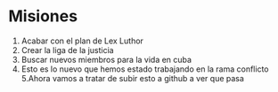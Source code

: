 # Misiones

1. Acabar con el plan de Lex Luthor
2. Crear la liga de la justicia
3. Buscar nuevos miembros para la vida en cuba
4. Esto es lo nuevo que hemos estado trabajando en la rama conflicto
5.Ahora vamos a tratar de subir esto a github a ver que pasa